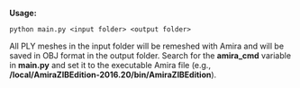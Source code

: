 **Usage:**

```python main.py <input folder> <output folder>```

All PLY meshes in the input folder will be remeshed with Amira and will be saved in OBJ format in the output folder. Search for the **amira_cmd** variable in **main.py** and set it to the executable Amira file (e.g., **/local/AmiraZIBEdition-2016.20/bin/AmiraZIBEdition**).
